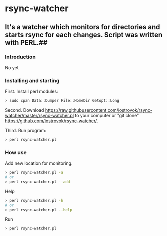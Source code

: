 # rsync-watcher #

## It's a watcher which monitors for directories and starts rsync for each changes. Script was written with PERL.##

### Introduction ###

No yet

### Installing and starting ###

First. Install perl modules:

```bash
> sudo cpan Data::Dumper File::HomeDir Getopt::Long
```

Second. Download https://raw.githubusercontent.com/iostrovok/rsync-watcher/master/rsync-watcher.pl to your computer or "git clone" https://github.com/iostrovok/rsync-watcher/.

Third. Run program:
```bash
> perl rsync-watcher.pl
```

### How use ###

Add new location for monitoring.

```bash
> perl rsync-watcher.pl -a
# or
> perl rsync-watcher.pl --add
```

Help 
```bash
> perl rsync-watcher.pl -h
# or 
> perl rsync-watcher.pl --help
```

Run 
```bash
> perl rsync-watcher.pl
```
